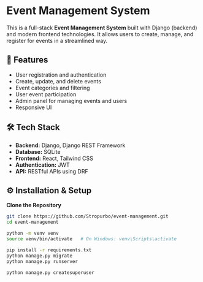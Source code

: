 # Event Management System

This is a full-stack **Event Management System** built with Django (backend) and modern frontend technologies. It allows users to create, manage, and register for events in a streamlined way.

## 🚀 Features

- User registration and authentication
- Create, update, and delete events
- Event categories and filtering
- User event participation
- Admin panel for managing events and users
- Responsive UI

## 🛠️ Tech Stack

- **Backend:** Django, Django REST Framework
- **Database:** SQLite
- **Frontend:** React, Tailwind CSS
- **Authentication:** JWT
- **API:** RESTful APIs using DRF


## ⚙️ Installation & Setup

**Clone the Repository**
   ```bash
   git clone https://github.com/Stropurbo/event-management.git
   cd event-management

python -m venv venv
source venv/bin/activate   # On Windows: venv\Scripts\activate

pip install -r requirements.txt
python manage.py migrate
python manage.py runserver

python manage.py createsuperuser
